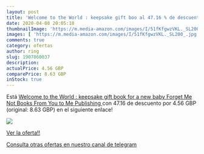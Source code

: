 ```yaml
---
layout: post
title: 'Welcome to the World : keepsake gift boo al 47.16 % de descuento'
date: 2020-04-08 20:05:18
thumbnailImage: 'https://m.media-amazon.com/images/I/51fKfgwzVKL._SL200_.jpg'
images: [ 'https://m.media-amazon.com/images/I/51fKfgwzVKL._SL200_.jpg' ]
comments: true
category: ofertas
author: ring
slug: 1907860037
description:
actualPrice: 4.56 GBP
comparePrice: 8.63 GBP
inStock: true
---
```


Está [Welcome to the World : keepsake gift book for a new baby  Forget Me Not Books   From You to Me Publishing ](https://www.amazon.com/dp/1907860037/?tag=redken08-20) con 47.16 de descuento por 4.56 GBP (original: 8.63 GBP) en el siguiente enlace!

[![](https://m.media-amazon.com/images/I/51fKfgwzVKL._SL200_.jpg)](https://www.amazon.com/dp/1907860037/?tag=redken08-20)

[Ver la oferta!!](https://www.amazon.com/dp/1907860037/?tag=redken08-20)

[Consulta otras ofertas en nuestro canal de telegram](https://t.me/s/ofertas25)
